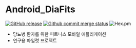 # Android_DiaFits

[![GitHub release](https://img.shields.io/badge/%20release-1.0.4-blue.svg)](https://github.com/JAICHANGPARK/Android_DiaFits/releases)
[![Github commit merge status](https://img.shields.io/github/commit-status/badges/shields/master/5d4ab86b1b5ddfb3c4a70a70bd19932c52603b8c.svg)](https://github.com/JAICHANGPARK/Android_DiaFits)
![Hex.pm](https://img.shields.io/hexpm/l/plug.svg)


-  당뇨병 환자를 위한 피트니스 모바일 애플리케이션
-  연구용 파일럿 프로젝트 
